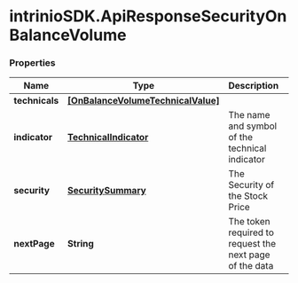 # intrinioSDK.ApiResponseSecurityOnBalanceVolume

### Properties
Name | Type | Description | Notes
------------ | ------------- | ------------- | -------------
**technicals** | [**[OnBalanceVolumeTechnicalValue]**](OnBalanceVolumeTechnicalValue.md) |  | [optional] 
**indicator** | [**TechnicalIndicator**](TechnicalIndicator.md) | The name and symbol of the technical indicator | [optional] 
**security** | [**SecuritySummary**](SecuritySummary.md) | The Security of the Stock Price | [optional] 
**nextPage** | **String** | The token required to request the next page of the data | [optional] 


